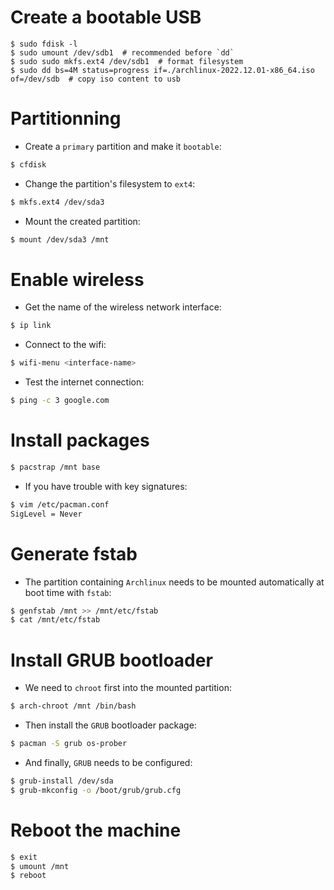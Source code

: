 # Create a bootable USB
```terminal
$ sudo fdisk -l
$ sudo umount /dev/sdb1  # recommended before `dd`
$ sudo sudo mkfs.ext4 /dev/sdb1  # format filesystem
$ sudo dd bs=4M status=progress if=./archlinux-2022.12.01-x86_64.iso of=/dev/sdb  # copy iso content to usb
```

# Partitionning
- Create a `primary` partition and make it `bootable`:
```sh
$ cfdisk
```

- Change the partition's filesystem to `ext4`:
```sh
$ mkfs.ext4 /dev/sda3
```

- Mount the created partition:
```sh
$ mount /dev/sda3 /mnt
```

# Enable wireless
- Get the name of the wireless network interface:
```sh
$ ip link
```

- Connect to the wifi:
```sh
$ wifi-menu <interface-name>
```

- Test the internet connection:
```sh
$ ping -c 3 google.com
```

# Install packages
```sh
$ pacstrap /mnt base
```

- If you have trouble with key signatures:
```sh
$ vim /etc/pacman.conf
SigLevel = Never
```

# Generate fstab
- The partition containing `Archlinux` needs to be mounted automatically at boot time with `fstab`:
```sh
$ genfstab /mnt >> /mnt/etc/fstab
$ cat /mnt/etc/fstab
```

# Install GRUB bootloader
- We need to `chroot` first into the mounted partition:
```sh
$ arch-chroot /mnt /bin/bash
```

- Then install the `GRUB` bootloader package:
```sh
$ pacman -S grub os-prober
```

- And finally, `GRUB` needs to be configured:
```sh
$ grub-install /dev/sda
$ grub-mkconfig -o /boot/grub/grub.cfg
```

# Reboot the machine
```sh
$ exit
$ umount /mnt
$ reboot
```

